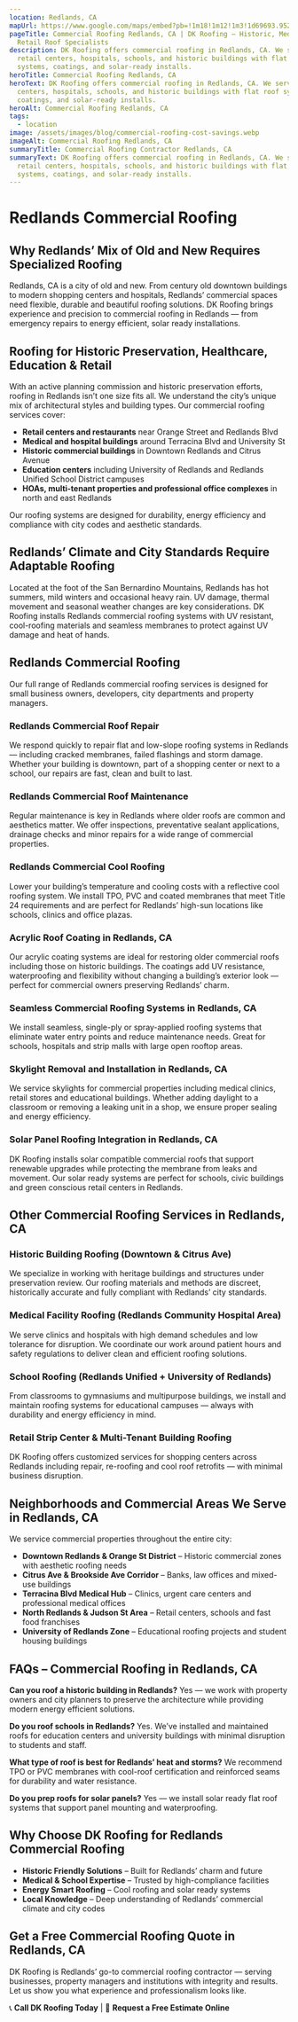 ```yaml
---
location: Redlands, CA
mapUrl: https://www.google.com/maps/embed?pb=!1m18!1m12!1m3!1d69693.95234264266!2d-117.19200786159053!3d34.05305059923176!2m3!1f0!2f0!3f0!3m2!1i1024!2i768!4f13.1!3m3!1m2!1s0x80db53c64196b143%3A0x75d9e9ca3bdbba67!2sRedlands%2C%20CA%2C%20USA!5e1!3m2!1sen!2sca!4v1746990995396!5m2!1sen!2sca
pageTitle: Commercial Roofing Redlands, CA | DK Roofing – Historic, Medical &
  Retail Roof Specialists
description: DK Roofing offers commercial roofing in Redlands, CA. We serve
  retail centers, hospitals, schools, and historic buildings with flat roof
  systems, coatings, and solar-ready installs.
heroTitle: Commercial Roofing Redlands, CA
heroText: DK Roofing offers commercial roofing in Redlands, CA. We serve retail
  centers, hospitals, schools, and historic buildings with flat roof systems,
  coatings, and solar-ready installs.
heroAlt: Commercial Roofing Redlands, CA
tags:
  - location
image: /assets/images/blog/commercial-roofing-cost-savings.webp
imageAlt: Commercial Roofing Redlands, CA
summaryTitle: Commercial Roofing Contractor Redlands, CA
summaryText: DK Roofing offers commercial roofing in Redlands, CA. We serve
  retail centers, hospitals, schools, and historic buildings with flat roof
  systems, coatings, and solar-ready installs.
---
```

# Redlands Commercial Roofing

## Why Redlands’ Mix of Old and New Requires Specialized Roofing

Redlands, CA is a city of old and new. From century old downtown buildings to modern shopping centers and hospitals, Redlands’ commercial spaces need flexible, durable and beautiful roofing solutions. DK Roofing brings experience and precision to commercial roofing in Redlands — from emergency repairs to energy efficient, solar ready installations.

## Roofing for Historic Preservation, Healthcare, Education & Retail

With an active planning commission and historic preservation efforts, roofing in Redlands isn’t one size fits all. We understand the city’s unique mix of architectural styles and building types. Our commercial roofing services cover:

* **Retail centers and restaurants** near Orange Street and Redlands Blvd
* **Medical and hospital buildings** around Terracina Blvd and University St
* **Historic commercial buildings** in Downtown Redlands and Citrus Avenue
* **Education centers** including University of Redlands and Redlands Unified School District campuses
* **HOAs, multi-tenant properties and professional office complexes** in north and east Redlands

Our roofing systems are designed for durability, energy efficiency and compliance with city codes and aesthetic standards.

## Redlands’ Climate and City Standards Require Adaptable Roofing

Located at the foot of the San Bernardino Mountains, Redlands has hot summers, mild winters and occasional heavy rain. UV damage, thermal movement and seasonal weather changes are key considerations. DK Roofing installs Redlands commercial roofing systems with UV resistant, cool-roofing materials and seamless membranes to protect against UV damage and heat of hands.

## Redlands Commercial Roofing

Our full range of Redlands commercial roofing services is designed for small business owners, developers, city departments and property managers.

### Redlands Commercial Roof Repair

We respond quickly to repair flat and low-slope roofing systems in Redlands — including cracked membranes, failed flashings and storm damage. Whether your building is downtown, part of a shopping center or next to a school, our repairs are fast, clean and built to last.

### Redlands Commercial Roof Maintenance

Regular maintenance is key in Redlands where older roofs are common and aesthetics matter. We offer inspections, preventative sealant applications, drainage checks and minor repairs for a wide range of commercial properties.

### Redlands Commercial Cool Roofing

Lower your building’s temperature and cooling costs with a reflective cool roofing system. We install TPO, PVC and coated membranes that meet Title 24 requirements and are perfect for Redlands’ high-sun locations like schools, clinics and office plazas.

### Acrylic Roof Coating in Redlands, CA

Our acrylic coating systems are ideal for restoring older commercial roofs including those on historic buildings. The coatings add UV resistance, waterproofing and flexibility without changing a building’s exterior look — perfect for commercial owners preserving Redlands’ charm.

### Seamless Commercial Roofing Systems in Redlands, CA

We install seamless, single-ply or spray-applied roofing systems that eliminate water entry points and reduce maintenance needs. Great for schools, hospitals and strip malls with large open rooftop areas.

### Skylight Removal and Installation in Redlands, CA

We service skylights for commercial properties including medical clinics, retail stores and educational buildings. Whether adding daylight to a classroom or removing a leaking unit in a shop, we ensure proper sealing and energy efficiency.

### Solar Panel Roofing Integration in Redlands, CA

DK Roofing installs solar compatible commercial roofs that support renewable upgrades while protecting the membrane from leaks and movement. Our solar ready systems are perfect for schools, civic buildings and green conscious retail centers in Redlands.

## Other Commercial Roofing Services in Redlands, CA

### Historic Building Roofing (Downtown & Citrus Ave)

We specialize in working with heritage buildings and structures under preservation review. Our roofing materials and methods are discreet, historically accurate and fully compliant with Redlands’ city standards.

### Medical Facility Roofing (Redlands Community Hospital Area)

We serve clinics and hospitals with high demand schedules and low tolerance for disruption. We coordinate our work around patient hours and safety regulations to deliver clean and efficient roofing solutions.

### School Roofing (Redlands Unified + University of Redlands)

From classrooms to gymnasiums and multipurpose buildings, we install and maintain roofing systems for educational campuses — always with durability and energy efficiency in mind.

### Retail Strip Center & Multi-Tenant Building Roofing

DK Roofing offers customized services for shopping centers across Redlands including repair, re-roofing and cool roof retrofits — with minimal business disruption.

## Neighborhoods and Commercial Areas We Serve in Redlands, CA

We service commercial properties throughout the entire city:

* **Downtown Redlands & Orange St District** – Historic commercial zones with aesthetic roofing needs
* **Citrus Ave & Brookside Ave Corridor** – Banks, law offices and mixed-use buildings
* **Terracina Blvd Medical Hub** – Clinics, urgent care centers and professional medical offices
* **North Redlands & Judson St Area** – Retail centers, schools and fast food franchises
* **University of Redlands Zone** – Educational roofing projects and student housing buildings

## FAQs – Commercial Roofing in Redlands, CA

**Can you roof a historic building in Redlands?**
Yes — we work with property owners and city planners to preserve the architecture while providing modern energy efficient solutions.

**Do you roof schools in Redlands?**
Yes. We’ve installed and maintained roofs for education centers and university buildings with minimal disruption to students and staff.

**What type of roof is best for Redlands’ heat and storms?**
We recommend TPO or PVC membranes with cool-roof certification and reinforced seams for durability and water resistance.

**Do you prep roofs for solar panels?**
Yes — we install solar ready flat roof systems that support panel mounting and waterproofing.

## Why Choose DK Roofing for Redlands Commercial Roofing

* **Historic Friendly Solutions** – Built for Redlands’ charm and future
* **Medical & School Expertise** – Trusted by high-compliance facilities
* **Energy Smart Roofing** – Cool roofing and solar ready systems
* **Local Knowledge** – Deep understanding of Redlands’ commercial climate and city codes

## Get a Free Commercial Roofing Quote in Redlands, CA

DK Roofing is Redlands’ go-to commercial roofing contractor — serving businesses, property managers and institutions with integrity and results. Let us show you what experience and professionalism looks like.

📞 **Call DK Roofing Today** | 💬 **Request a Free Estimate Online**
